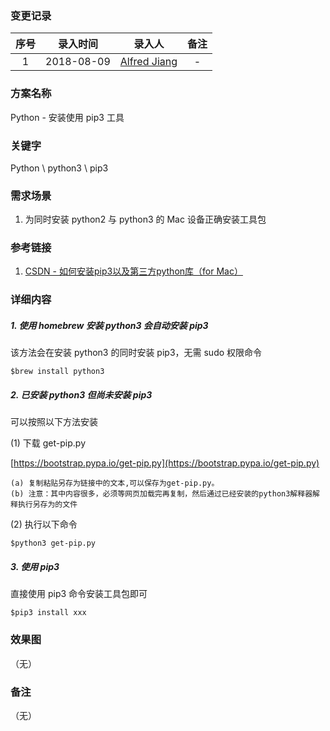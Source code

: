 ### 变更记录

| 序号 | 录入时间 | 录入人 | 备注 |
|:--------:|:--------:|:--------:|:--------:|
| 1 | 2018-08-09 | [Alfred Jiang](https://github.com/viktyz) | - |

### 方案名称

Python - 安装使用 pip3 工具

### 关键字

Python \ python3 \ pip3

### 需求场景

1. 为同时安装 python2 与 python3 的 Mac 设备正确安装工具包

### 参考链接

1. [CSDN - 如何安装pip3以及第三方python库（for Mac）](https://blog.csdn.net/huangpin815/article/details/70194492)

### 详细内容

##### 1. 使用 homebrew 安装 python3 会自动安装 pip3

该方法会在安装 python3 的同时安装 pip3，无需 sudo 权限命令

```shell
$brew install python3
```

##### 2. 已安装 python3 但尚未安装 pip3 

可以按照以下方法安装

(1) 下载 get-pip.py

[https://bootstrap.pypa.io/get-pip.py](https://bootstrap.pypa.io/get-pip.py)

```
(a) 复制粘贴另存为链接中的文本,可以保存为get-pip.py。
(b) 注意：其中内容很多，必须等网页加载完再复制，然后通过已经安装的python3解释器解释执行另存为的文件
```

(2) 执行以下命令

```shell
$python3 get-pip.py
```

##### 3. 使用 pip3

直接使用 pip3 命令安装工具包即可

```
$pip3 install xxx
```

### 效果图
（无）

### 备注
（无）